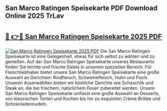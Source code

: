 ## San Marco Ratingen Speisekarte PDF Download Online 2025 TrLav

# <h2><a href="http://gccl59h.nevu.top/?p=San+Marco+Ratingen+Speisekarte">🔗 👉🔴 San Marco Ratingen Speisekarte 2025 PDF</a></h2>

[![San Marco Ratingen Speisekarte 2025 PDF](https://i.imgur.com/dBaPXMq.png)](http://gccl59h.nevu.top/?p=San+Marco+Ratingen+Speisekarte)
Die San Marco Ratingen Speisekarte ist eine Gelegenheit, etwas für sich selbst zu wählen und zu genießen. Auf der San Marco Ratingen Speisekarte unseres Restaurants finden Sie leichte und frische Salate in unserem speziellen Bereich. Für Fleischliebhaber bietet unsere San Marco Ratingen Speisekarte eine große Auswahl an Gerichten: Rindfleisch, Schweinefleisch, Huhn und Fisch. Unseren Auserwählten bieten wir köstliche Gerichte wie Schaschlik und Steak an, die bei frischem, natürlichem Feuer zubereitet werden. Unsere San Marco Ratingen Speisekarte umfasst eine große Auswahl an Desserts, von klassischen Torten und Kuchen bis hin zu exquisiten Crème Brûlée und Schokoladennudeln.
